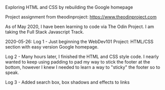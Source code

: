 Exploring HTML and CSS by rebuilding the Google homepage

Project assignment from theodinproject: https://www.theodinproject.com

As of May 2020, I have been learning to code via The Odin Project.
I am taking the Full Stack Javascript Track.

2020-05-26: 
Log 1 - Just beginning the WebDev101 Project: HTML/CSS section with
easy version Google homepage.

Log 2 - Many hours later, I finished the HTML and CSS style code. I nearly 
wanted to keep using padding to pad my way to stick the footer at the bottom,
however I knew I needed to learn a way to "sticky" the footer so to speak.

Log 3 - Added search box, box shadows and effects to links